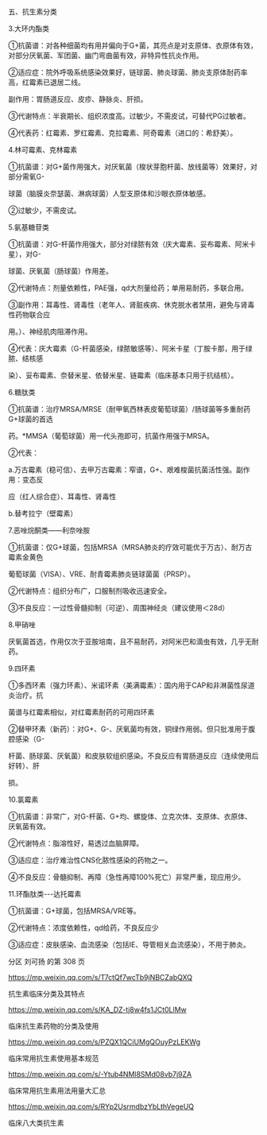 五、抗生素分类

3.大环内酯类

①抗菌谱：对各种细菌均有用并偏向于G+菌，其亮点是对支原体、衣原体有效，对部分厌氧菌、军团菌、幽门弯曲菌有效，非特异性抗炎作用。

②适应症：院外呼吸系统感染效果好，链球菌、肺炎球菌、肺炎支原体耐药率高，红霉素已退居二线。

副作用：胃肠道反应、皮疹、静脉炎、肝损。

③代谢特点：半衰期长、组织浓度高。过敏少，不需皮试，可替代PG过敏者。

④代表药：红霉素、罗红霉素、克拉霉素、阿奇霉素（进口的：希舒美）。

4.林可霉素、克林霉素

①抗菌谱：对G+菌作用强大，对厌氧菌（梭状芽胞杆菌、放线菌等）效果好，对部分需氧G-

球菌（脑膜炎奈瑟菌、淋病球菌）人型支原体和沙眼衣原体敏感。

②过敏少，不需皮试。

5.氨基糖苷类

①抗菌谱：对G-杆菌作用强大，部分对绿脓有效（庆大霉素、妥布霉素、阿米卡星），对G-

球菌、厌氧菌（肠球菌）作用差。

②代谢特点：剂量依赖性，PAE强，qd大剂量给药；单用易耐药，多联合用。

③副作用：耳毒性、肾毒性（老年人、肾脏疾病、休克脱水者禁用，避免与肾毒性药物联合应

用。）、神经肌肉阻滞作用。

④代表：庆大霉素（G-杆菌感染，绿脓敏感等）、阿米卡星（丁胺卡那，用于绿脓、结核感

染）、妥布霉素、奈替米星、依替米星、链霉素（临床基本只用于抗结核）。

6.糖肽类

①抗菌谱：治疗MRSA/MRSE（耐甲氧西林表皮葡萄球菌）/肠球菌等多重耐药G+球菌的首选

药。*MMSA（葡萄球菌）用一代头孢即可，抗菌作用强于MRSA。

②代表：

a.万古霉素（稳可信）、去甲万古霉素：窄谱，G+、艰难梭菌抗菌活性强。副作用：变态反

应（红人综合症）、耳毒性、肾毒性

b.替考拉宁（壁霉素）

7.恶唑烷酮类——利奈唑胺

①抗菌谱：仅G+球菌，包括MRSA（MRSA肺炎的疗效可能优于万古）、耐万古霉素金黄色

葡萄球菌（VISA）、VRE、耐青霉素肺炎链球菌菌（PRSP）。

②代谢特点：组织分布广，口服制剂吸收迅速安全。

③不良反应：一过性骨髓抑制（可逆）、周围神经炎（建议使用＜28d）

8.甲硝唑

厌氧菌首选，作用仅次于亚胺培南，且不易耐药，对阿米巴和滴虫有效，几乎无耐药。

9.四环素

①多西环素（强力环素）、米诺环素（美满霉素）：国内用于CAP和非淋菌性尿道炎治疗。抗

菌谱与红霉素相似，对红霉素耐药的可用四环素

②替甲环素（新药）：对G+、G-、厌氧菌均有效，铜绿作用弱。但只批准用于腹腔感染（G-

杆菌、肠球菌、厌氧菌）和皮肤软组织感染。不良反应有胃肠道反应（连续使用后好转）、肝

损。

10.氯霉素

①抗菌谱：非常广，对G-杆菌、G+均、螺旋体、立克次体、支原体、衣原体、厌氧菌有效。

②代谢特点：脂溶性好，易透过血脑屏障。

③适应症：治疗难治性CNS化脓性感染的药物之一。

④不良反应：骨髓抑制、再障（急性再障100%死亡）非常严重，现应用少。

11.环酯肽类---达托霉素

①抗菌谱：G+球菌，包括MRSA/VRE等。

②代谢特点：浓度依赖性，qd给药，不良反应少

③适应症：皮肤感染、血流感染（包括IE、导管相关血流感染），不用于肺炎。

分区 刘可扬 的第 308 页

https://mp.weixin.qq.com/s/T7ctQf7wcTb9jNBCZabQXQ

抗生素临床分类及其特点

https://mp.weixin.qq.com/s/KA_DZ-tj8w4fs1JCt0LlMw

临床抗生素药物的分类及使用

https://mp.weixin.qq.com/s/PZQX1QCiUMgQOuyPzLEKWg

临床常用抗生素使用基本规范

https://mp.weixin.qq.com/s/-Ytub4NMl8SMd08vb7j9ZA

临床常用抗生素用法用量大汇总

https://mp.weixin.qq.com/s/RYp2UsrmdbzYbLthVegeUQ

临床八大类抗生素
